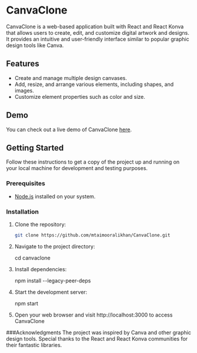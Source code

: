 # CanvaClone


CanvaClone is a web-based application built with React and React Konva that allows users to create, edit, and customize digital artwork and designs. It provides an intuitive and user-friendly interface similar to popular graphic design tools like Canva.

## Features

- Create and manage multiple design canvases.
- Add, resize, and arrange various elements, including shapes, and images.
- Customize element properties such as color and size.

## Demo

You can check out a live demo of CanvaClone [here](https://canvaclone-taimour.netlify.app/).

## Getting Started

Follow these instructions to get a copy of the project up and running on your local machine for development and testing purposes.

### Prerequisites

- [Node.js](https://nodejs.org/) installed on your system.

### Installation

1. Clone the repository:

   ```bash
   git clone https://github.com/mtaimooralikhan/CanvaClone.git

2. Navigate to the project directory:

   cd canvaclone

3. Install dependencies:

   npm install --legacy-peer-deps

4. Start the development server:

   npm start

5. Open your web browser and visit http://localhost:3000 to access CanvaClone

###Acknowledgments
The project was inspired by Canva and other graphic design tools.
Special thanks to the React and React Konva communities for their fantastic libraries.
